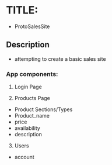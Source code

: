 # TITLE:
 - ProtoSalesSite
## Description
 - attempting to create a basic sales site
### App components:
1. Login Page

2. Products Page
* Product Sections/Types
* Product_name
* price
* availability
* description

3. Users
* account









